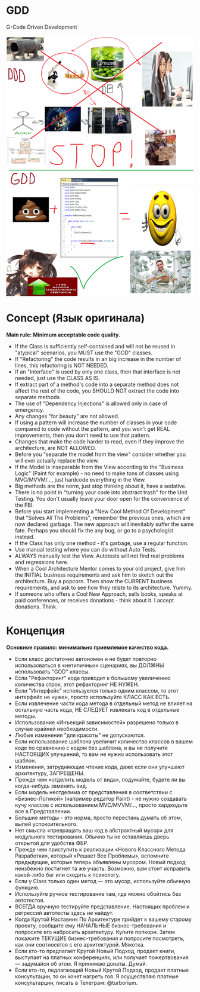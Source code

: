 # GDD
G-Code Driven Development  

![GDD](gdd.png)

# Concept (Язык оригинала)
**Main rule: Minimum acceptable code quality.**
- If the Class is sufficiently self-contained and will not be reused in "atypical" scenarios, you MUST use the "GOD" classes.
- If "Refactoring" the code results in an big increase in the number of lines, this refactoring is NOT NEEDED.
- If an "Interface" is used by only one class, then that interface is not needed, just use the CLASS AS IS.
- If extract part of a method's code into a separate method does not affect the rest of the code, you SHOULD NOT extract the code into separate methods.
- The use of "Dependency Injections" is allowed only in case of emergency.
- Any changes "for beauty" are not allowed.
- If using a pattern will increase the number of classes in your code compared to code without the pattern, and you won't get REAL improvements, then you don't need to use that pattern.
- Changes that make the code harder to read, even if they improve the architecture, are NOT ALLOWED.
- Before you "separate the model from the view" consider whether you will ever actually replace the view.
- If the Model is inseparable from the View according to the "Business Logic" (Paint for example) - no need to make tons of classes using MVC/MVVM/..., just hardcode everything in the View.
- Big methods are the norm, just stop thinking about it, have a sedative.
- There is no point in "turning your code into abstract trash" for the Unit Testing. You don't usually leave your door open for the convenience of the FBI.
- Before you start implementing a "New Cool Method Of Development" that "Solves All The Problems", remember the previous ones, which are now declared garbage. The new approach will inevitably suffer the same fate. Perhaps you should fix the any bug, or go to a psychologist instead.
- If the Сlass has only one method - it's garbage, use a regular function.
- Use manual testing where you can do without Auto Tests.
- ALWAYS manually test the View. Autotests will not find real problems and regressions here.
- When a Cool Architecture Mentor comes to your old project, give him the INITIAL business requirements and ask him to sketch out the architecture. Buy a popcorn. Then show the CURRENT business requirements, and ask to see how they relate to its architecture. Yummy.
- If someone who offers a Cool New Approach, sells books, speaks at paid conferences, or receives donations - think about it. I accept donations. Think.

# Концепция
**Основное правило: минимально приемлемое качество кода.**
- Если класс достаточно автономен и не будет повторно использоваться в «нетипичных» сценариях, вы ДОЛЖНЫ использовать "GOD" классы.
- Если "Рефакторинг" кода приводит к большому увеличению количества строк, этот рефакторинг НЕ НУЖЕН.
- Если "Интерфейс" используется только одним классом, то этот интерфейс не нужен, просто используйте КЛАСС КАК ЕСТЬ.
- Если извлечение части кода метода в отдельный метод не влияет на остальную часть кода, НЕ СЛЕДУЕТ извлекать код в отдельные методы.
- Использование «Инъекций зависимостей» разрешено только в случае крайней необходимости.
- Любые изменения "для красоты" не допускаются.
- Если использование шаблона увеличит количество классов в вашем коде по сравнению с кодом без шаблона, и вы не получите НАСТОЯЩИХ улучшений, то вам не нужно использовать этот шаблон.
- Изменения, затрудняющие чтение кода, даже если они улучшают архитектуру, ЗАПРЕЩЕНЫ.
- Прежде чем «отделить модель от вида», подумайте, будете ли вы когда-нибудь заменять вид.
- Если модель неотделима от представления в соответствии с «Бизнес-Логикой» (например редатор Paint) - не нужно создавать кучу классов с использованием MVC/MVVM/..., просто хардкодьте все в Представлении.
- Большие методы - это норма, просто перестань думать об этом, выпей успокоительного.
- Нет смысла «превращать ваш код в абстрактный мусор» для модульного тестирования. Обычно ты не оставляешь дверь открытой для удобства ФБР.
- Прежде чем приступить к реализации «Нового Классного Метода Разработки», который «Решает Все Проблемы», вспомните предыдущие, которые теперь объявлены мусором. Новый подход неизбежно постигнет та же участь. Возможно, вам стоит исправить какой-либо баг или сходить к психологу.
- Если у Сlass только один метод — это мусор, используйте обычную функцию.
- Используйте ручное тестирование там, где можно обойтись без автотестов.
- ВСЕГДА вручную тестируйте представление. Настоящих проблем и регрессий автотесты здесь не найдут.
- Когда Крутой Наставник По Архитектуре прийдет к вашему старому проекту, сообщите ему НАЧАЛЬНЫЕ бизнес-требования и попросите его набросать архитектуру. Купите попкорн. Затем покажите ТЕКУЩИЕ бизнес-требования и попросите посмотреть, как они соотносятся с его архитектурой. Мякотка.
- Если кто-то предлагает Крутой Новый Подход, продает книги, выступает на платных конференциях, или получает пожертвования — задумайся об этом. Я принимаю донаты. Думай.
- Если кто-то, педлагающий Новый Крутой Подход, продает платные консультации, то он хочет нагреть гоя. Я осуществляю платные консультарции, писать в Телеграм: @turborium.
